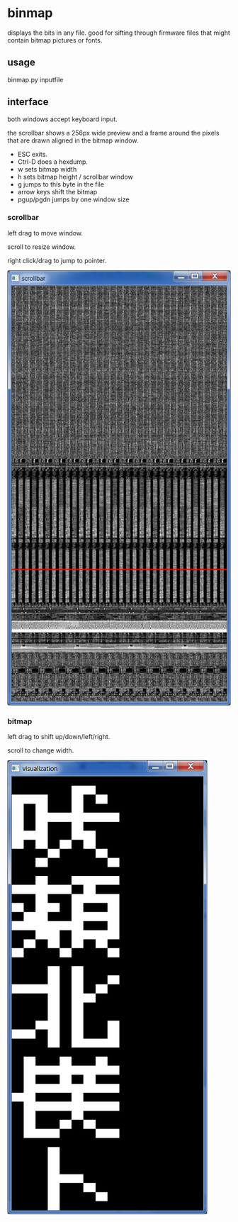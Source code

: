 # binmap

displays the bits in any file. good for sifting through firmware files that might contain bitmap pictures or fonts.

## usage

binmap.py inputfile

## interface

both windows accept keyboard input.

the scrollbar shows a 256px wide preview and a frame around the pixels that are drawn aligned in the bitmap window.

* ESC exits.
* Ctrl-D does a hexdump.
* w<decimal> sets bitmap width
* h<decimal> sets bitmap height / scrollbar window
* g<hex> jumps to this byte in the file
* arrow keys shift the bitmap
* pgup/pgdn jumps by one window size

### scrollbar

left drag to move window.

scroll to resize window.

right click/drag to jump to pointer.

![scrollbar](screenshots/scrollbar.png)

### bitmap

left drag to shift up/down/left/right.

scroll to change width.

![bitmap](screenshots/visualization.png)

